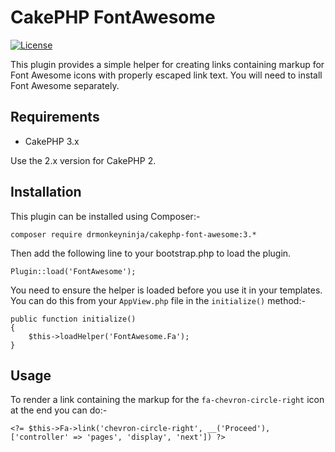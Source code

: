 CakePHP FontAwesome
===================

[![License](https://poser.pugx.org/drmonkeyninja/cakephp-font-awesome/license)](https://packagist.org/packages/drmonkeyninja/cakephp-font-awesome)

This plugin provides a simple helper for creating links containing markup for Font Awesome icons with properly escaped link text. You will need to install Font Awesome separately.


Requirements
------------

* CakePHP 3.x

Use the 2.x version for CakePHP 2.


Installation
------------

This plugin can be installed using Composer:-

    composer require drmonkeyninja/cakephp-font-awesome:3.*

Then add the following line to your bootstrap.php to load the plugin.

    Plugin::load('FontAwesome');

You need to ensure the helper is loaded before you use it in your templates. You can do this from your `AppView.php` file in the `initialize()` method:-

    public function initialize()
    {
        $this->loadHelper('FontAwesome.Fa');
    }


Usage
-----

To render a link containing the markup for the `fa-chevron-circle-right` icon at the end you can do:-

    <?= $this->Fa->link('chevron-circle-right', __('Proceed'), ['controller' => 'pages', 'display', 'next']) ?>
